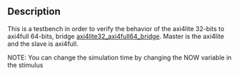## Description
This is a testbench in order to verify the behavior of the axi4lite 32-bits to axi4full 64-bits, bridge [axi4lite32_axi4full64_bridge](../../modules/axi/axi4lite32_axi4full64_bridge/axi4lite32_axi4full64_bridge.vhd). Master is the axi4lite and the slave is axi4full.

NOTE: You can change the simulation time by changing the NOW variable in the stimulus
